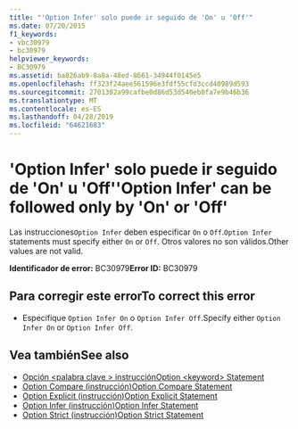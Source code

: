 ```yaml
---
title: "'Option Infer' solo puede ir seguido de 'On' u 'Off'"
ms.date: 07/20/2015
f1_keywords:
- vbc30979
- bc30979
helpviewer_keywords:
- BC30979
ms.assetid: ba826ab9-8a8a-48ed-8661-34944f0145e5
ms.openlocfilehash: ff323f24aee561596e3fdf55cfd3ccd40989d593
ms.sourcegitcommit: 2701302a99cafbe0d86d53d540eb0fa7e9b46b36
ms.translationtype: MT
ms.contentlocale: es-ES
ms.lasthandoff: 04/28/2019
ms.locfileid: "64621683"
---
```

# <a name="option-infer-can-be-followed-only-by-on-or-off"></a><span data-ttu-id="d9676-102">'Option Infer' solo puede ir seguido de 'On' u 'Off'</span><span class="sxs-lookup"><span data-stu-id="d9676-102">'Option Infer' can be followed only by 'On' or 'Off'</span></span>
<span data-ttu-id="d9676-103">Las instrucciones`Option Infer` deben especificar `On` o `Off`.</span><span class="sxs-lookup"><span data-stu-id="d9676-103">`Option Infer` statements must specify either `On` or `Off`.</span></span> <span data-ttu-id="d9676-104">Otros valores no son válidos.</span><span class="sxs-lookup"><span data-stu-id="d9676-104">Other values are not valid.</span></span>  
  
 <span data-ttu-id="d9676-105">**Identificador de error:** BC30979</span><span class="sxs-lookup"><span data-stu-id="d9676-105">**Error ID:** BC30979</span></span>  
  
## <a name="to-correct-this-error"></a><span data-ttu-id="d9676-106">Para corregir este error</span><span class="sxs-lookup"><span data-stu-id="d9676-106">To correct this error</span></span>  
  
- <span data-ttu-id="d9676-107">Especifique `Option Infer On` o `Option Infer Off`.</span><span class="sxs-lookup"><span data-stu-id="d9676-107">Specify either `Option Infer On` or `Option Infer Off`.</span></span>  
  
## <a name="see-also"></a><span data-ttu-id="d9676-108">Vea también</span><span class="sxs-lookup"><span data-stu-id="d9676-108">See also</span></span>

- [<span data-ttu-id="d9676-109">Opción \<palabra clave > instrucción</span><span class="sxs-lookup"><span data-stu-id="d9676-109">Option \<keyword> Statement</span></span>](../../visual-basic/language-reference/statements/option-keyword-statement.md)
- [<span data-ttu-id="d9676-110">Option Compare (instrucción)</span><span class="sxs-lookup"><span data-stu-id="d9676-110">Option Compare Statement</span></span>](../../visual-basic/language-reference/statements/option-compare-statement.md)
- [<span data-ttu-id="d9676-111">Option Explicit (instrucción)</span><span class="sxs-lookup"><span data-stu-id="d9676-111">Option Explicit Statement</span></span>](../../visual-basic/language-reference/statements/option-explicit-statement.md)
- [<span data-ttu-id="d9676-112">Option Infer (instrucción)</span><span class="sxs-lookup"><span data-stu-id="d9676-112">Option Infer Statement</span></span>](../../visual-basic/language-reference/statements/option-infer-statement.md)
- [<span data-ttu-id="d9676-113">Option Strict (instrucción)</span><span class="sxs-lookup"><span data-stu-id="d9676-113">Option Strict Statement</span></span>](../../visual-basic/language-reference/statements/option-strict-statement.md)
